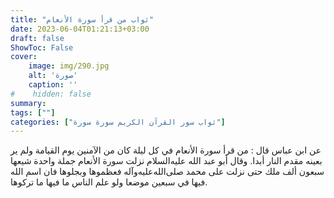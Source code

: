 ```yaml
---
title: "ثواب من قرأ سورة الأنعام"
date: 2023-06-04T01:21:13+03:00
draft: false
ShowToc: False
cover:
    image: img/290.jpg
    alt: 'صورة'
    caption: ''
#    hidden: false
summary: 
tags: [""]
categories: ["ثواب سور القرآن الكريم سورة سورة"]
---
```

عن ابن عباس قال : من قرأ سورة الأنعام
في كل ليلة كان من الآمنين يوم القيامة ولم ير بعينه مقدم
النار أبدا. وقال أبو عبد الله عليه‌السلام نزلت سورة الأنعام جملة واحدة شيعها
سبعون ألف ملك حتى نزلت على محمد صلى‌الله‌عليه‌وآله فعظموها وبجلوها فان اسم
الله فيها في سبعين موضعا ولو علم الناس ما فيها ما تركوها.

